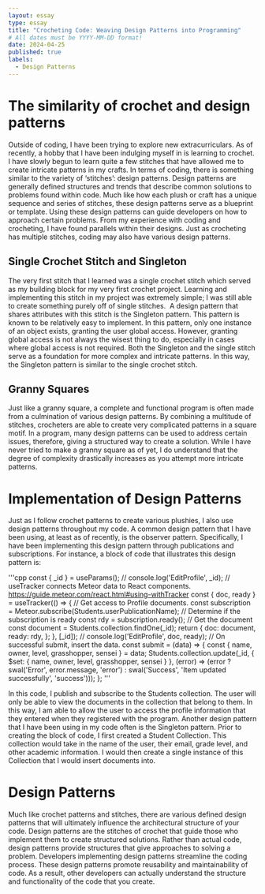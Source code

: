 ```yaml
---
layout: essay
type: essay
title: "Crocheting Code: Weaving Design Patterns into Programming"
# All dates must be YYYY-MM-DD format!
date: 2024-04-25
published: true
labels:
  - Design Patterns
---
```

# The similarity of crochet and design patterns
  Outside of coding, I have been trying to explore new extracurriculars. As of recently, a hobby that I have been indulging myself in is learning to crochet. I have slowly begun to learn quite a few stitches that have allowed me to create intricate patterns in my crafts. In terms of coding, there is something similar to the variety of ‘stitches’: design patterns. Design patterns are generally defined structures and trends that describe common solutions to problems found within code. Much like how each plush or craft has a unique sequence and series of stitches, these design patterns serve as a blueprint or template. Using these design patterns can guide developers on how to approach certain problems. From my experience with coding and crocheting, I have found parallels within their designs. Just as crocheting has multiple stitches, coding may also have various design patterns.
## Single Crochet Stitch and Singleton
  The very first stitch that I learned was a single crochet stitch which served as my building block for my very first crochet project. Learning and implementing this stitch in my project was extremely simple; I was still able to create something purely off of single stitches.
 A design pattern that shares attributes with this stitch is the Singleton pattern. This pattern is known to be relatively easy to implement. In this pattern, only one instance of an object exists, granting the user global access. However, granting global access is not always the wisest thing to do, especially in cases where global access is not required. Both the Singleton and the single stitch serve as a foundation for more complex and intricate patterns. In this way, the Singleton pattern is similar to the single crochet stitch.
## Granny Squares
  Just like a granny square, a complete and functional program is often made from a culmination of various design patterns. By combining a multitude of stitches, crocheters are able to create very complicated patterns in a square motif. In a program, many design patterns can be used to address certain issues, therefore, giving a structured way to create a solution.
While I have never tried to make a granny square as of yet, I do understand that the degree of complexity drastically increases as you attempt more intricate patterns.
# Implementation of Design Patterns
  Just as I follow crochet patterns to create various plushies, I also use design patterns throughout my code. A common design pattern that I have been using, at least as of recently, is the observer pattern. Specifically, I have been implementing this design pattern through publications and subscriptions. For instance, a block of code that illustrates this design pattern is:
  
'''cpp
 const { _id } = useParams();
  // console.log('EditProfile', _id);
  // useTracker connects Meteor data to React components. https://guide.meteor.com/react.html#using-withTracker
  const { doc, ready } = useTracker(() => {
    // Get access to Profile documents.
    const subscription = Meteor.subscribe(Students.userPublicationName);
    // Determine if the subscription is ready
    const rdy = subscription.ready();
    // Get the document
    const document = Students.collection.findOne(_id);
    return {
      doc: document,
      ready: rdy,
    };
  }, [_id]);
  // console.log('EditProfile', doc, ready);
  // On successful submit, insert the data.
  const submit = (data) => {
    const { name, owner, level, grasshopper, sensei } = data;
    Students.collection.update(_id, { $set: { name, owner, level, grasshopper, sensei } }, (error) => (error ?
      swal('Error', error.message, 'error') :
      swal('Success', 'Item updated successfully', 'success')));
  };
  '''
  
  In this code, I publish and subscribe to the Students collection. The user will only be able to view the documents in the collection that belong to them. In this way, I am able to allow the user to access the profile information that they entered when they registered with the program.
  Another design pattern that I have been using in my code often is the Singleton pattern. Prior to creating the block of code, I first created a Student Collection. This collection would take in the name of the user, their email, grade level, and other academic information. I would then create a single instance of this Collection that I would insert documents into.

# Design Patterns
  Much like crochet patterns and stitches, there are various defined design patterns that will ultimately influence the architectural structure of your code. Design patterns are the stitches of crochet that guide those who implement them to create structured solutions. Rather than actual code, design patterns provide structures that give approaches to solving a problem. Developers implementing design patterns streamline the coding process. These design patterns promote reusability and maintainability of code. As a result, other developers can actually understand the structure and functionality of the code that you create.

